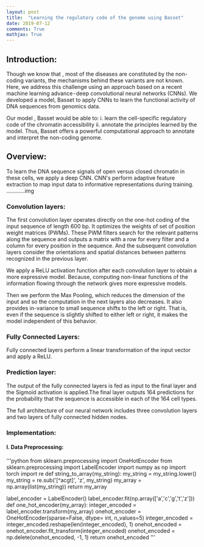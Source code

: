 ```yaml
---
layout: post
title:  "Learning the regulatory code of the genome using Basset"
date: 2019-07-12
comments: True
mathjax: True
---
```

<p>
<h2><b>Introduction:</b></h2>
</p>
<p>
Though we know that , most of the diseases are constituted by the non-coding variants, the mechanisms behind these variants are not known. Here, we address this challenge using an approach based on a recent machine learning advance - deep convolutional neural networks (CNNs). We developed a model, Basset to apply CNNs to learn the functional activity of DNA sequences from genomics data.
</p>
<p>
Our model , Basset would be able to:
i. learn the cell-specific regulatory code of the chromatin accessibility
ii. annotate the principles learned by the model.
Thus, Basset offers a powerful computational approach to annotate and interpret the non-coding genome.
</p>
<p>
<h2><b> Overview: </b></h2>
</p>
To learn the DNA sequence signals of open versus closed chromatin in these cells, we apply a deep CNN. CNN's perform adaptive feature extraction to map input data to informative representations during training.
............img
<p>
<h3><b>Convolution layers:</b></h3> The first convolution layer operates directly on the one-hot coding of the input sequence of length 600 bp. It optimizes the weights of set of position weight matrices (PWMs). These PWM filters search for the relevant patterns along the sequence and outputs a matrix with a row for every filter and a column for every position in the sequence. And the subsequent convolution layers consider the orientations and spatial distances between patterns recognized in the previous layer.
</p><p>
We apply a ReLU activation function after each convolution layer to obtain a more expressive model. Because, computing non-linear functions of the information flowing through the network gives more expressive models.
</p><p>
Then we perform the Max Pooling, which reduces the dimension of the input and so the computation in the next layers also decreases. It also provides in-variance to small sequence shifts to the left or right. That is, even if the sequence is slightly shifted to either left or right, it makes the model independent of this behavior.
</p>
<p>
<h3><b>Fully Connected Layers:</b></h3> Fully connected layers perform a linear transformation of the input vector and apply a ReLU.
</p><p>
<h3><b>Prediction layer:</b></h3> The output of the fully connected layers is fed as input to the final layer and the Sigmoid activation is applied.The final layer outputs 164 predictions for the probability that the sequence is accessible in each of the 164 cell types.
</p><p>
The full architecture of our neural network includes three convolution layers and two layers of fully connected hidden nodes.
</p><p>
<h3><b>Implementation:</b></h3>
<h4><b>I. Data Preprocessing:</b></h4></p>
 '''python
from sklearn.preprocessing import OneHotEncoder
from sklearn.preprocessing import LabelEncoder
import numpy as np
import torch
import re
def string_to_array(my_string):
    my_string = my_string.lower()
    my_string = re.sub('[^acgt]', 'z', my_string)
    my_array = np.array(list(my_string))
    return my_array

label_encoder = LabelEncoder()
label_encoder.fit(np.array(['a','c','g','t','z']))
def one_hot_encoder(my_array):
    integer_encoded = label_encoder.transform(my_array)
    onehot_encoder = OneHotEncoder(sparse=False, dtype= int, n_values=5)
    integer_encoded = integer_encoded.reshape(len(integer_encoded), 1)
    onehot_encoded = onehot_encoder.fit_transform(integer_encoded)
    onehot_encoded = np.delete(onehot_encoded, -1, 1)
    return onehot_encoded '''
